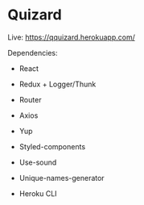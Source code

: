 # Quizard
Live: https://qquizard.herokuapp.com/

Dependencies:
 - React
 - Redux + Logger/Thunk
 - Router
 - Axios
 - Yup 
 - Styled-components
 
 - Use-sound
 - Unique-names-generator

 - Heroku CLI